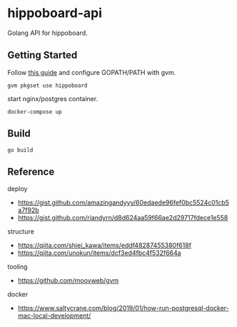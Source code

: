 # hippoboard-api

Golang API for hippoboard.

## Getting Started

Follow [this guide](https://medium.com/@star_zero/gvm%E3%81%A7-gopath%E7%AE%A1%E7%90%86%E3%83%A1%E3%83%A2-194aafbe1e66) and configure GOPATH/PATH with gvm.

```
gvm pkgset use hippoboard
```

start nginx/postgres container.

```
docker-compose up
```

## Build

```
go build
```

## Reference
deploy
* https://gist.github.com/amazingandyyy/60edaede96fef0bc5524c01cb5a7f92b
* https://gist.github.com/riandyrn/d8d624aa59f66ae2d29717fdece1e558

structure
* https://qiita.com/shiei_kawa/items/eddf48287455380f618f
* https://qiita.com/unokun/items/dcf3ed4fbc4f532f664a

tooling
* https://github.com/moovweb/gvm

docker
* https://www.saltycrane.com/blog/2019/01/how-run-postgresql-docker-mac-local-development/
